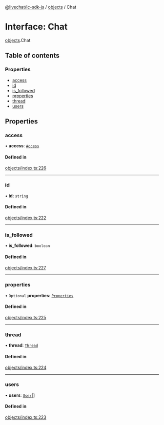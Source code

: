 [@livechat/lc-sdk-js](../README.md) / [objects](../modules/objects.md) / Chat

# Interface: Chat

[objects](../modules/objects.md).Chat

## Table of contents

### Properties

- [access](objects.Chat.md#access)
- [id](objects.Chat.md#id)
- [is\_followed](objects.Chat.md#is_followed)
- [properties](objects.Chat.md#properties)
- [thread](objects.Chat.md#thread)
- [users](objects.Chat.md#users)

## Properties

### access

• **access**: [`Access`](objects.Access.md)

#### Defined in

[objects/index.ts:226](https://github.com/livechat/lc-sdk-js/blob/951da85/src/objects/index.ts#L226)

___

### id

• **id**: `string`

#### Defined in

[objects/index.ts:222](https://github.com/livechat/lc-sdk-js/blob/951da85/src/objects/index.ts#L222)

___

### is\_followed

• **is\_followed**: `boolean`

#### Defined in

[objects/index.ts:227](https://github.com/livechat/lc-sdk-js/blob/951da85/src/objects/index.ts#L227)

___

### properties

• `Optional` **properties**: [`Properties`](objects.Properties.md)

#### Defined in

[objects/index.ts:225](https://github.com/livechat/lc-sdk-js/blob/951da85/src/objects/index.ts#L225)

___

### thread

• **thread**: [`Thread`](objects.Thread.md)

#### Defined in

[objects/index.ts:224](https://github.com/livechat/lc-sdk-js/blob/951da85/src/objects/index.ts#L224)

___

### users

• **users**: [`User`](../modules/objects.md#user)[]

#### Defined in

[objects/index.ts:223](https://github.com/livechat/lc-sdk-js/blob/951da85/src/objects/index.ts#L223)
